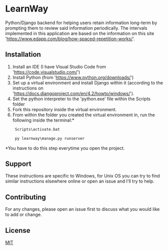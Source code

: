 # LearnWay

Python/Django backend for helping users retain information long-term by prompting them to review said information periodically. The intervals implemented in this application are based on the information on this site 'https://www.edapp.com/blog/how-spaced-repetition-works/'.

## Installation

1. Install an IDE (I have Visual Studio Code from 'https://code.visualstudio.com/')
2. Install Python (from 'https://www.python.org/downloads/')
3. Set up a virtual environment and install Django within it (according to the instructions on 'https://docs.djangoproject.com/en/4.2/howto/windows/').
4. Set the python interpreter to the 'python.exe' file within the Scripts folder
5. Fork this repository inside the virtual environment.
6. From within the folder you created the virtual environment in, run the following inside the terminal:*
   ```bash
    Scripts\activate.bat
   ```
   ```python
    py learnway\manage.py runserver
   ```
*You have to do this step everytime you open the project.

## Support

These instructions are specific to Windows, for Unix OS you can try to find similar instructions elsewhere online or open an issue and I'll try to help.

## Contributing

For any changes, please open an issue first to discuss what you would like to add or change.

## License

[MIT](https://choosealicense.com/licenses/mit/)
